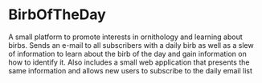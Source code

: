 # BirbOfTheDay
A small platform to promote interests in ornithology and learning about birbs. Sends an e-mail to all subscribers with a daily birb as well as a slew of information to learn about the birb of the day and gain information on how to identify it. Also includes a small web application that presents the same information and allows new users to subscribe to the daily email list
